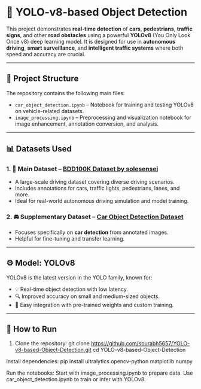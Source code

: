 # 🚗 YOLO-v8-based Object Detection

This project demonstrates **real-time detection** of **cars**, **pedestrians**, **traffic signs**, and other **road obstacles** using a powerful **YOLOv8** (You Only Look Once v8) deep learning model. It is designed for use in **autonomous driving**, **smart surveillance**, and **intelligent traffic systems** where both speed and accuracy are crucial.

---

## 📂 Project Structure

The repository contains the following main files:

- `car_object_detection.ipynb` – Notebook for training and testing YOLOv8 on vehicle-related datasets.
- `image_processing.ipynb` – Preprocessing and visualization notebook for image enhancement, annotation conversion, and analysis.

---

## 📊 Datasets Used

### 1. 🧠 Main Dataset – [BDD100K Dataset by solesensei](https://www.kaggle.com/datasets/solesensei/solesensei_bdd100k?resource=download)
- A large-scale driving dataset covering diverse driving scenarios.
- Includes annotations for cars, traffic lights, pedestrians, lanes, and more.
- Ideal for real-world autonomous driving simulation and model training.

### 2. 🚘 Supplementary Dataset – [Car Object Detection Dataset](https://www.kaggle.com/datasets/sshikamaru/car-object-detection)
- Focuses specifically on **car detection** from annotated images.
- Helpful for fine-tuning and transfer learning.

---

## ⚙️ Model: YOLOv8

YOLOv8 is the latest version in the YOLO family, known for:
- 💡 Real-time object detection with low latency.
- 🔍 Improved accuracy on small and medium-sized objects.
- 🧠 Easy integration with pre-trained weights and custom training.

---

## 🚀 How to Run

1. Clone the repository:
   git clone https://github.com/sourabh5657/YOLO-v8-based-Object-Detection.git
   cd YOLO-v8-based-Object-Detection

Install dependencies:
pip install ultralytics opencv-python matplotlib numpy

Run the notebooks:
Start with image_processing.ipynb to prepare data.
Use car_object_detection.ipynb to train or infer with YOLOv8.
